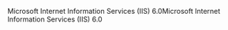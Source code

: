 <span data-ttu-id="79f87-101">Microsoft Internet Information Services (IIS) 6.0</span><span class="sxs-lookup"><span data-stu-id="79f87-101">Microsoft Internet Information Services (IIS) 6.0</span></span>